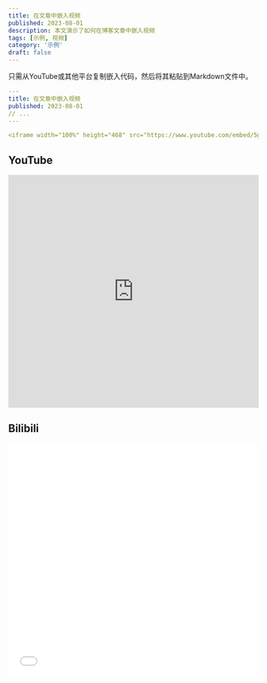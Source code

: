 ```yaml
---
title: 在文章中嵌入视频
published: 2023-08-01
description: 本文演示了如何在博客文章中嵌入视频
tags: [示例, 视频]
category: '示例'
draft: false
---
```


只需从YouTube或其他平台复制嵌入代码，然后将其粘贴到Markdown文件中。

```yaml
---
title: 在文章中嵌入视频
published: 2023-08-01
// ...
---

<iframe width="100%" height="468" src="https://www.youtube.com/embed/5gIf0_xpFPI?si=N1WTorLKL0uwLsU_" title="YouTube video player" frameborder="0" allowfullscreen></iframe>
```

## YouTube

<iframe width="100%" height="468" src="https://www.youtube.com/embed/5gIf0_xpFPI?si=N1WTorLKL0uwLsU_" title="YouTube video player" frameborder="0" allow="accelerometer; autoplay; clipboard-write; encrypted-media; gyroscope; picture-in-picture; web-share" allowfullscreen></iframe>

## Bilibili

<iframe width="100%" height="468" src="//player.bilibili.com/player.html?bvid=BV1Mx4y117f6&p=1" scrolling="no" border="0" frameborder="no" framespacing="0" allowfullscreen="true"> </iframe>



